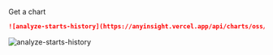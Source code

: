 Get a chart

```markdown
![analyze-starts-history](https://anyinsight.vercel.app/api/charts/oss/pingcap/tidb/analyze-starts-history)
```

![analyze-starts-history](https://anyinsight.vercel.app/api/charts/oss/pingcap/tidb/analyze-starts-history)
